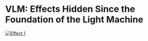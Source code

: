 # VLM: Effects Hidden Since the Foundation of the Light Machine

[![Effect 1](https://img.youtube.com/vi/305jcrvpkqU0.jpg)](https://www.youtube.com/watch?v=305jcrvpkqU)

